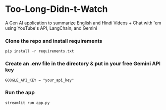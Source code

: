 # Too-Long-Didn-t-Watch
A Gen AI application to summarize English and Hindi Videos + Chat with 'em using YouTube's API, LangChain, and Gemini

### Clone the repo and install requirements
    pip install -r requirements.txt

### Create an .env file in the directory & put in your free Gemini API key

    GOOGLE_API_KEY = "your_api_key"
  ### Run the app
  

    streamlit run app.py



